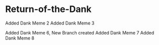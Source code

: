 # Return-of-the-Dank






Added Dank Meme 2
Added Dank Meme 3


Added Dank Meme 6, New Branch created
Added Dank Meme 7
Added Dank Meme 8
